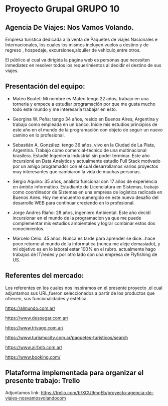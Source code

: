 # Proyecto Grupal GRUPO 10

## Agencia De Viajes: Nos Vamos Volando.

Empresa turistica dedicada a la venta de Paquetes de viajes Nacionales e Internacionales, los cuales los mismos incluyen vuelos a destino y de regreso , hospedaje, excursiones,alquiler de vehiculo,entre otros.

El público al cual va dirigida la página web es personas que necesiten inmediatez en resolver todos los requerimientos al decidir el destino de sus viajes.

## Presentación del equipo:

- Mateo Boutet: Mi nombre es Mateo tengo 22 años, trabajo en una torneria y empece a estudiar programación 
por que me gusta mucho todo este mundo y me interesaría trabajar en esto.

- Georgina W. Peña: tengo 34 años, resido en Buenos Aires, Argentina y trabajo como empleada en un banco. Inicie mis estudios principios de este año en el mundo de la programación con objeto de seguir un nuevo camino en lo profesional.

- Sebastián A. González: tengo 36 años, vivo en la Ciudad de La Plata, Argentina. Trabajo como comercial-técnico de una multinacional brasilera. Estudié Ingenieria Industrial sin poder terminar. Este año incursioné en Data Analytics y actualmente estudio Full Stack motivado por un amigo programador con el cual desarrollamos varios proyectos muy interesantes que cambiaron la vida de muchas personas.

- Sergio Aquino: 35 años, analista funcional con 17 años de experiencia en ámbito informático. Estudiante de Licenciatura en Sistemas, trabajo como coordinador de Sistemas en una empresa de logística radicada en Buenos Aires. Hoy me encuentro sumergido en este nuevo desafío del desarrollo WEB para continuar creciendo en lo profesional.

- Jorge Andres Riaño: 28 años, ingeniero Ambiental. Este año decidí incursionar en el mundo de la programacion ya que me puede complementar mis estudios ambientales y lograr combinar estos dos conocimientos.

-  Marcelo Celio: 45 años. Nunca es tarde para aprender se dice...hace poco retorne al mundo de la informatica (nunca me aleje demasiado), y mi objetivo es en lo laboral estar 100% en el rubro. actualmente hago trabajos de IT/redes y por otro lado con una empresa de Flyfishing de US. 

## Referentes del mercado:
Los referentes en los cuales nos inspiramos en el presente proyecto ,el cual adjuntamos sus URL,fueron seleccionados a partir de los productos que ofrecen, sus funcionalidades y estética. 

https://almundo.com.ar/

https://www.despegar.com.ar/

https://www.trivago.com.ar/

https://www.turismocity.com.ar/paquetes-turisticos/search

https://www.airbnb.com.ar/

https://www.booking.com/


## Plataforma implementada para organizar el presente trabajo: Trello
Adjuntamos link:
https://trello.com/b/XCU9mqEb/proyecto-agencia-de-viajes-nosvamosvolandocom
